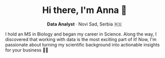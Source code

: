 <div align="center">
  <h1>Hi there, I'm Anna 🔬</h1>
  <p><strong>Data Analyst</strong> · Novi Sad, Serbia 🇷🇸</p>
</div>

I hold an MS in Biology and began my career in Science. Along the way, I discovered that working with data is the most exciting part of it! Now, I'm passionate about turning my scientific background into actionable insights for your business 👩‍💻


<!--
**ljahovska/ljahovska** is a ✨ _special_ ✨ repository because its `README.md` (this file) appears on your GitHub profile.

Here are some ideas to get you started:

- 🔭 I’m currently working on ...
- 🌱 I’m currently learning ...
- 👯 I’m looking to collaborate on ...
- 🤔 I’m looking for help with ...
- 💬 Ask me about ...
- 📫 How to reach me: ...
- 😄 Pronouns: ...
- ⚡ Fun fact: ...
-->
